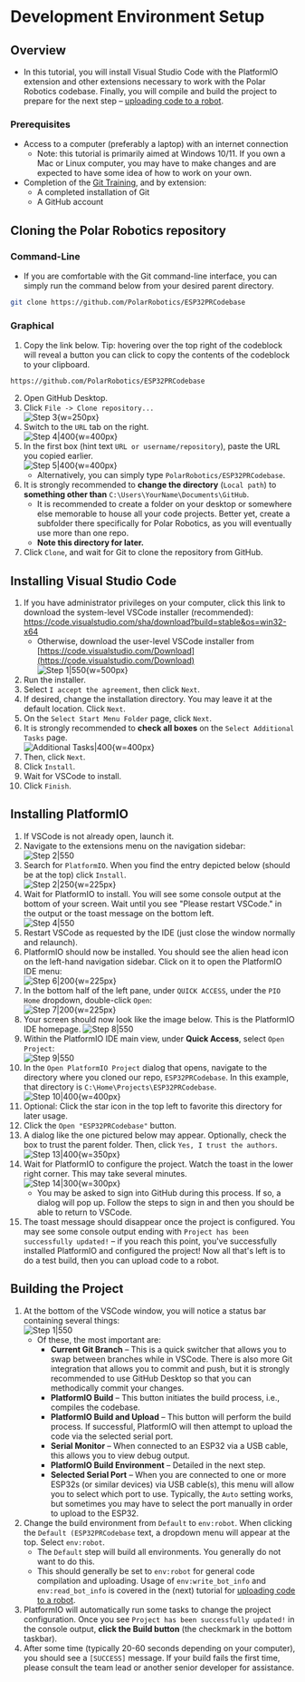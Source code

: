 # Development Environment Setup
## Overview
- In this tutorial, you will install Visual Studio Code with the PlatformIO extension and other extensions necessary to work with the Polar Robotics codebase. Finally, you will compile and build the project to prepare for the next step – [uploading code to a robot](./uploading-code).

### Prerequisites
- Access to a computer (preferably a laptop) with an internet connection
	- Note: this tutorial is primarily aimed at Windows 10/11. If you own a Mac or Linux computer, you may have to make changes and are expected to have some idea of how to work on your own.
- Completion of the [Git Training](./git), and by extension:
	- A completed installation of Git
	- A GitHub account

## Cloning the Polar Robotics repository
### Command-Line
- If you are comfortable with the Git command-line interface, you can simply run the command below from your desired parent directory.
```sh
git clone https://github.com/PolarRobotics/ESP32PRCodebase
```

### Graphical
1. Copy the link below. Tip: hovering over the top right of the codeblock will reveal a button you can click to copy the contents of the codeblock to your clipboard.
```
https://github.com/PolarRobotics/ESP32PRCodebase
```
2. Open GitHub Desktop. 
3. Click `File -> Clone repository...` <br> ![Step 3](../_static/images/training/devenv/devenv-clone-1.png){w=250px}
4. Switch to the `URL` tab on the right. <br>![Step 4|400](../_static/images/training/devenv/devenv-clone-2.png){w=400px}
5. In the first box (hint text `URL or username/repository`), paste the URL you copied earlier. <br> ![Step 5|400](../_static/images/training/devenv/devenv-clone-3.png){w=400px}
	- Alternatively, you can simply type `PolarRobotics/ESP32PRCodebase`.
6. It is strongly recommended to **change the directory** (`Local path`) to **something other than** `C:\Users\YourName\Documents\GitHub`. 
	- It is recommended to create a folder on your desktop or somewhere else memorable to house all your code projects. Better yet, create a subfolder there specifically for Polar Robotics, as you will eventually use more than one repo.
	- **Note this directory for later.**
7. Click `Clone`, and wait for Git to clone the repository from GitHub.

## Installing Visual Studio Code


1. If you have administrator privileges on your computer, click this link to download the system-level VSCode installer (recommended): https://code.visualstudio.com/sha/download?build=stable&os=win32-x64
	- Otherwise, download the user-level VSCode installer from [https://code.visualstudio.com/Download](https://code.visualstudio.com/Download) <br> ![Step 1|550](../_static/images/training/devenv/devenv-vscode-1.png){w=500px}
2. Run the installer.
3. Select `I accept the agreement`, then click `Next`.
4. If desired, change the installation directory. You may leave it at the default location. Click `Next`.
5. On the `Select Start Menu Folder` page, click `Next`.
6. It is strongly recommended to **check all boxes** on the `Select Additional Tasks` page. <br> ![Additional Tasks|400](../_static/images/training/devenv/devenv-vscode-2.png){w=400px}
7. Then, click `Next`.
8. Click `Install`.
9. Wait for VSCode to install.
10. Click `Finish`.

## Installing PlatformIO
1. If VSCode is not already open, launch it.
2. Navigate to the extensions menu on the navigation sidebar: ![Step 2|550](../_static/images/training/devenv/devenv-pio-1.png)
3. Search for `PlatformIO`. When you find the entry depicted below (should be at the top) click `Install`. <br> ![Step 2|250](../_static/images/training/devenv/devenv-pio-2.png){w=225px}
4. Wait for PlatformIO to install. You will see some console output at the bottom of your screen. Wait until you see "Please restart VSCode." in the output or the toast message on the bottom left. <br> ![Step 4|550](../_static/images/training/devenv/devenv-pio-3.png)
5. Restart VSCode as requested by the IDE (just close the window normally and relaunch).
6. PlatformIO should now be installed. You should see the alien head icon on the left-hand navigation sidebar. Click on it to open the PlatformIO IDE menu: <br> ![Step 6|200](../_static/images/training/devenv/devenv-pio-4.png){w=225px}
7. In the bottom half of the left pane, under `QUICK ACCESS`, under the `PIO Home` dropdown, double-click `Open`: <br> ![Step 7|200](../_static/images/training/devenv/devenv-pio-5.png){w=225px}
8. Your screen should now look like the image below. This is the PlatformIO IDE homepage. ![Step 8|550](../_static/images/training/devenv/devenv-pio-6.png)
9. Within the PlatformIO IDE main view, under **Quick Access**, select `Open Project`: <br> ![Step 9|550](../_static/images/training/devenv/devenv-pio-7.png)
10. In the `Open PlatformIO Project` dialog that opens, navigate to the directory where you cloned our repo, `ESP32PRCodebase`. In this example, that directory is `C:\Home\Projects\ESP32PRCodebase`. <br> ![Step 10|400](../_static/images/training/devenv/devenv-pio-8.png){w=400px}
11. Optional: Click the star icon in the top left to favorite this directory for later usage.
12. Click the `Open "ESP32PRCodebase"` button.
13. A dialog like the one pictured below may appear. Optionally, check the box to trust the parent folder. Then, click `Yes, I trust the authors`. <br> ![Step 13|400](../_static/images/training/devenv/devenv-pio-9.png){w=350px}
14. Wait for PlatformIO to configure the project. Watch the toast in the lower right corner. This may take several minutes. <br> ![Step 14|300](../_static/images/training/devenv/devenv-pio-10.png){w=300px}
	- You may be asked to sign into GitHub during this process. If so, a dialog will pop up. Follow the steps to sign in and then you should be able to return to VSCode.
15. The toast message should disappear once the project is configured. You may see some console output ending with `Project has been successfully updated!` – if you reach this point, you've successfully installed PlatformIO and configured the project! Now all that's left is to do a test build, then you can upload code to a robot.

## Building the Project
1. At the bottom of the VSCode window, you will notice a status bar containing several things: <br> ![Step 1|550](../_static/images/training/devenv/devenv-build-1.png)
	- Of these, the most important are:
		- **Current Git Branch** – This is a quick switcher that allows you to swap between branches while in VSCode. There is also more Git integration that allows you to commit and push, but it is strongly recommended to use GitHub Desktop so that you can methodically commit your changes.
		- **PlatformIO Build** – This button initiates the build process, i.e., compiles the codebase. 
		- **PlatformIO Build and Upload** – This button will perform the build process. If successful, PlatformIO will then attempt to upload the code via the selected serial port.
		- **Serial Monitor** – When connected to an ESP32 via a USB cable, this allows you to view debug output.
		- **PlatformIO Build Environment** – Detailed in the next step.
		- **Selected Serial Port** – When you are connected to one or more ESP32s (or similar devices) via USB cable(s), this menu will allow you to select which port to use. Typically, the `Auto` setting works, but sometimes you may have to select the port manually in order to upload to the ESP32.
2. Change the build environment from `Default` to `env:robot`. When clicking the `Default (ESP32PRCodebase` text, a dropdown menu will appear at the top. Select `env:robot`.
	- The `Default` step will build all environments. You generally do not want to do this.
	- This should generally be set to `env:robot` for general code compilation and uploading. Usage of `env:write_bot_info` and `env:read_bot_info` is covered in the (next) tutorial for [uploading code to a robot](./uploading-code).
3. PlatformIO will automatically run some tasks to change the project configuration. Once you see `Project has been successfully updated!` in the console output, **click the Build button** (the checkmark in the bottom taskbar).
4. After some time (typically 20-60 seconds depending on your computer), you should see a `[SUCCESS]` message. If your build fails the first time, please consult the team lead or another senior developer for assistance.